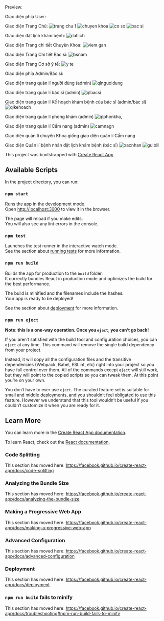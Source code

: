 Preview:

Giao diện phía User:

Giao diện Trang Chủ:
![trang chu 1](https://github.com/user-attachments/assets/433ad83e-d85d-4424-9628-2a9958c04a7b)
![chuyen khoa](https://github.com/user-attachments/assets/f79cd48f-2ebc-4932-9791-b684bf6ae2a2)
![co so](https://github.com/user-attachments/assets/cf943024-486b-47df-95da-328c88f1c5e4)
![bac si](https://github.com/user-attachments/assets/bd5faea1-53c6-4081-a0f2-ab5fd3317d12)

Giao diện đặt lịch khám bệnh:
![datlich](https://github.com/user-attachments/assets/a4f6b97c-90f6-48a7-94e4-c5c642f1e3b2)


Giao diện Trang chi tiết Chuyên Khoa: 
![viem gan](https://github.com/user-attachments/assets/7179d629-db63-4973-9dc8-2ae9387000f0)

Giao diện Trang Chi tiết Bác sĩ:
![bsnam](https://github.com/user-attachments/assets/6cc9cc2d-aabd-4e91-825d-ec73a159ad96)

Giao diện Trang Cơ sở ý tế: 
![y te](https://github.com/user-attachments/assets/20397674-f1e7-444e-a5d3-03589b04a987)


Giao diện phía Admin/Bác sĩ:

Giao diện trang quản lí người dùng (admin)
![qlnguoidung](https://github.com/user-attachments/assets/1c224a08-85ac-469b-aae0-b6147770c5e8)

Giao diện trang quản lí bác sĩ (admin)
![qlbacsi](https://github.com/user-attachments/assets/c2e8d591-a9cc-4918-854a-493b248cb7c8)

Giao diện trang quản lí Kế hoạch khám bệnh của bác sĩ (admin/bác sĩ)
![qlkehoach](https://github.com/user-attachments/assets/3f45adba-8102-4e89-81df-0a038d3ee432)

Giao diện trang quản lí phòng khám (admin)
![qlphonkha,](https://github.com/user-attachments/assets/633650f7-8b38-40d6-9fbf-ba8f0c60214c)

Giao diện trang quản lí Cẩm nang (admin)
![camnagn](https://github.com/user-attachments/assets/7525649c-b56b-4094-bac8-069accc44679)

Giao diện quản lí chuyên Khoa giống giao diện quản lí Cẩm nang

Giao diện Quản lí bệnh nhân đặt lịch khám bệnh (bác sĩ)
![xacnhan](https://github.com/user-attachments/assets/ecb2e31c-546b-4a9c-9abb-f1ac18907654)
![guibill](https://github.com/user-attachments/assets/8fb38b9d-56a0-4988-aa4a-b54280d3db40)


























This project was bootstrapped with [Create React App](https://github.com/facebook/create-react-app).

## Available Scripts

In the project directory, you can run:

### `npm start`

Runs the app in the development mode.<br>
Open [http://localhost:3000](http://localhost:3000) to view it in the browser.

The page will reload if you make edits.<br>
You will also see any lint errors in the console.

### `npm test`

Launches the test runner in the interactive watch mode.<br>
See the section about [running tests](https://facebook.github.io/create-react-app/docs/running-tests) for more information.

### `npm run build`

Builds the app for production to the `build` folder.<br>
It correctly bundles React in production mode and optimizes the build for the best performance.

The build is minified and the filenames include the hashes.<br>
Your app is ready to be deployed!

See the section about [deployment](https://facebook.github.io/create-react-app/docs/deployment) for more information.

### `npm run eject`

**Note: this is a one-way operation. Once you `eject`, you can’t go back!**

If you aren’t satisfied with the build tool and configuration choices, you can `eject` at any time. This command will remove the single build dependency from your project.

Instead, it will copy all the configuration files and the transitive dependencies (Webpack, Babel, ESLint, etc) right into your project so you have full control over them. All of the commands except `eject` will still work, but they will point to the copied scripts so you can tweak them. At this point you’re on your own.

You don’t have to ever use `eject`. The curated feature set is suitable for small and middle deployments, and you shouldn’t feel obligated to use this feature. However we understand that this tool wouldn’t be useful if you couldn’t customize it when you are ready for it.

## Learn More

You can learn more in the [Create React App documentation](https://facebook.github.io/create-react-app/docs/getting-started).

To learn React, check out the [React documentation](https://reactjs.org/).

### Code Splitting

This section has moved here: https://facebook.github.io/create-react-app/docs/code-splitting

### Analyzing the Bundle Size

This section has moved here: https://facebook.github.io/create-react-app/docs/analyzing-the-bundle-size

### Making a Progressive Web App

This section has moved here: https://facebook.github.io/create-react-app/docs/making-a-progressive-web-app

### Advanced Configuration

This section has moved here: https://facebook.github.io/create-react-app/docs/advanced-configuration

### Deployment

This section has moved here: https://facebook.github.io/create-react-app/docs/deployment

### `npm run build` fails to minify

This section has moved here: https://facebook.github.io/create-react-app/docs/troubleshooting#npm-run-build-fails-to-minify
